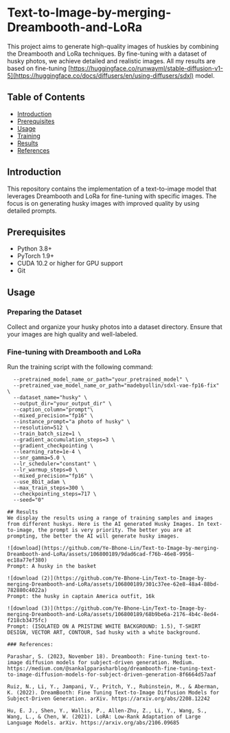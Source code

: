 # Text-to-Image-by-merging-Dreambooth-and-LoRa 

This project aims to generate high-quality images of huskies by combining the Dreambooth and LoRa techniques. By fine-tuning with a dataset of husky photos, we achieve detailed and realistic images. All my results are based on fine-tuning [https://huggingface.co/runwayml/stable-diffusion-v1-5](https://huggingface.co/docs/diffusers/en/using-diffusers/sdxl) model.

## Table of Contents
- [Introduction](#introduction)
- [Prerequisites](#prerequisites)
- [Usage](#usage)
- [Training](#training)
- [Results](#results)
- [References](#contributing)
  
## Introduction
This repository contains the implementation of a text-to-image model that leverages Dreambooth and LoRa for fine-tuning with specific images. The focus is on generating husky images with improved quality by using detailed prompts.

## Prerequisites
- Python 3.8+
- PyTorch 1.9+
- CUDA 10.2 or higher for GPU support
- Git

## Usage
### Preparing the Dataset
Collect and organize your husky photos into a dataset directory. Ensure that your images are high quality and well-labeled.

### Fine-tuning with Dreambooth and LoRa
Run the training script with the following command:

``` !accelerate launch train_dreambooth_lora_sdxl.py \
  --pretrained_model_name_or_path="your_pretrained_model" \
  --pretrained_vae_model_name_or_path="madebyollin/sdxl-vae-fp16-fix" \
  --dataset_name="husky" \
  --output_dir="your_output_dir" \
  --caption_column="prompt"\
  --mixed_precision="fp16" \
  --instance_prompt="a photo of husky" \
  --resolution=512 \
  --train_batch_size=1 \
  --gradient_accumulation_steps=3 \
  --gradient_checkpointing \
  --learning_rate=1e-4 \
  --snr_gamma=5.0 \
  --lr_scheduler="constant" \
  --lr_warmup_steps=0 \
  --mixed_precision="fp16" \
  --use_8bit_adam \
  --max_train_steps=300 \
  --checkpointing_steps=717 \
  --seed="0"

## Results
We display the results using a range of training samples and images from different huskys. Here is the AI generated Husky Images. In text-to-image, the prompt is very priority. The better you are at prompting, the better the AI will generate husky images. 

![download](https://github.com/Ye-Bhone-Lin/Text-to-Image-by-merging-Dreambooth-and-LoRa/assets/106800189/9dad6cad-f76b-46e8-9956-ec18a77ef380) 
Prompt: A husky in the basket

![download (2)](https://github.com/Ye-Bhone-Lin/Text-to-Image-by-merging-Dreambooth-and-LoRa/assets/106800189/301c37ee-62e8-48a4-88bd-782880c4022a)
Prompt: the husky in captain America outfit, 16k

![download (3)](https://github.com/Ye-Bhone-Lin/Text-to-Image-by-merging-Dreambooth-and-LoRa/assets/106800189/68b9be6a-2176-4b4c-8ed4-f218cb3475fc)
Prompt: (ISOLATED ON A PRISTINE WHITE BACKGROUND: 1.5), T-SHIRT DESIGN, VECTOR ART, CONTOUR, Sad husky with a white background.

### References:

Parashar, S. (2023, November 18). Dreambooth: Fine-tuning text-to-image diffusion models for subject-driven generation. Medium. https://medium.com/@sankalpparasharblog/dreambooth-fine-tuning-text-to-image-diffusion-models-for-subject-driven-generation-8f6664d57aaf

Ruiz, N., Li, Y., Jampani, V., Pritch, Y., Rubinstein, M., & Aberman, K. (2022). DreamBooth: Fine Tuning Text-to-Image Diffusion Models for Subject-Driven Generation. arXiv. https://arxiv.org/abs/2208.12242

Hu, E. J., Shen, Y., Wallis, P., Allen-Zhu, Z., Li, Y., Wang, S., Wang, L., & Chen, W. (2021). LoRA: Low-Rank Adaptation of Large Language Models. arXiv. https://arxiv.org/abs/2106.09685





